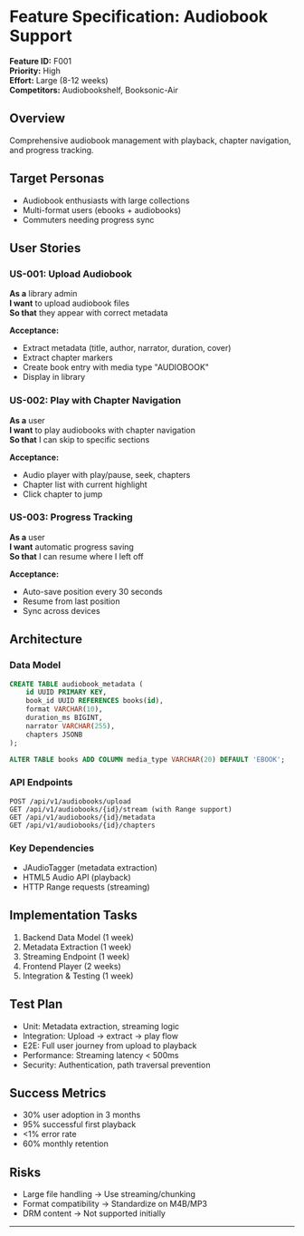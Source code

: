 # Feature Specification: Audiobook Support

**Feature ID:** F001  
**Priority:** High  
**Effort:** Large (8-12 weeks)  
**Competitors:** Audiobookshelf, Booksonic-Air

## Overview

Comprehensive audiobook management with playback, chapter navigation, and progress tracking.

## Target Personas
- Audiobook enthusiasts with large collections
- Multi-format users (ebooks + audiobooks)
- Commuters needing progress sync

## User Stories

### US-001: Upload Audiobook
**As a** library admin  
**I want** to upload audiobook files  
**So that** they appear with correct metadata

**Acceptance:**
- Extract metadata (title, author, narrator, duration, cover)
- Extract chapter markers
- Create book entry with media type "AUDIOBOOK"
- Display in library

### US-002: Play with Chapter Navigation
**As a** user  
**I want** to play audiobooks with chapter navigation  
**So that** I can skip to specific sections

**Acceptance:**
- Audio player with play/pause, seek, chapters
- Chapter list with current highlight
- Click chapter to jump

### US-003: Progress Tracking
**As a** user  
**I want** automatic progress saving  
**So that** I can resume where I left off

**Acceptance:**
- Auto-save position every 30 seconds
- Resume from last position
- Sync across devices

## Architecture

### Data Model

```sql
CREATE TABLE audiobook_metadata (
    id UUID PRIMARY KEY,
    book_id UUID REFERENCES books(id),
    format VARCHAR(10),
    duration_ms BIGINT,
    narrator VARCHAR(255),
    chapters JSONB
);

ALTER TABLE books ADD COLUMN media_type VARCHAR(20) DEFAULT 'EBOOK';
```

### API Endpoints

```
POST /api/v1/audiobooks/upload
GET /api/v1/audiobooks/{id}/stream (with Range support)
GET /api/v1/audiobooks/{id}/metadata
GET /api/v1/audiobooks/{id}/chapters
```

### Key Dependencies
- JAudioTagger (metadata extraction)
- HTML5 Audio API (playback)
- HTTP Range requests (streaming)

## Implementation Tasks

1. Backend Data Model (1 week)
2. Metadata Extraction (1 week)  
3. Streaming Endpoint (1 week)
4. Frontend Player (2 weeks)
5. Integration & Testing (1 week)

## Test Plan

- Unit: Metadata extraction, streaming logic
- Integration: Upload → extract → play flow
- E2E: Full user journey from upload to playback
- Performance: Streaming latency < 500ms
- Security: Authentication, path traversal prevention

## Success Metrics

- 30% user adoption in 3 months
- 95% successful first playback
- <1% error rate
- 60% monthly retention

## Risks

- Large file handling → Use streaming/chunking
- Format compatibility → Standardize on M4B/MP3
- DRM content → Not supported initially

---
